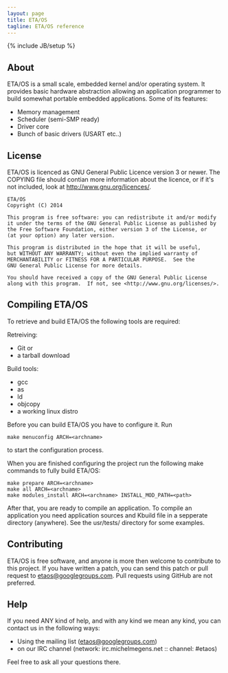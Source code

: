 ```yaml
---
layout: page
title: ETA/OS
tagline: ETA/OS reference
---
```

{% include JB/setup %}


## About

ETA/OS is a small scale, embedded kernel and/or operating system. It provides
basic hardware abstraction allowing an application programmer to build somewhat
portable embedded applications. Some of its features:

  * Memory management
  * Scheduler (semi-SMP ready)
  * Driver core
  * Bunch of basic drivers (USART etc..)

## License

ETA/OS is licenced as GNU General Public Licence version 3 or newer. 
The COPYING file should contian more information about the licence, or
if it's not included, look at http://www.gnu.org/licences/.

    ETA/OS
    Copyright (C) 2014

    This program is free software: you can redistribute it and/or modify
    it under the terms of the GNU General Public License as published by
    the Free Software Foundation, either version 3 of the License, or
    (at your option) any later version.

    This program is distributed in the hope that it will be useful,
    but WITHOUT ANY WARRANTY; without even the implied warranty of
    MERCHANTABILITY or FITNESS FOR A PARTICULAR PURPOSE.  See the
    GNU General Public License for more details.

    You should have received a copy of the GNU General Public License
    along with this program.  If not, see <http://www.gnu.org/licenses/>.

## Compiling ETA/OS

To retrieve and build ETA/OS the following tools are required:

Retreiving:

  * Git or
  * a tarball download

Build tools:

  * gcc
  * as
  * ld
  * objcopy
  * a working linux distro

Before you can build ETA/OS you have to configure it. Run

    make menuconfig ARCH=<archname>

to start the configuration process.

When you are finished configuring the project run the following make commands
to fully build ETA/OS:

    make prepare ARCH=<archname>
    make all ARCH=<archname>
    make modules_install ARCH=<archname> INSTALL_MOD_PATH=<path>

After that, you are ready to compile an application. To compile an application
you need application sources and Kbuild file in a sepperate directory (anywhere).
See the usr/tests/ directory for some examples.

## Contributing

ETA/OS is free software, and anyone is more then welcome to contribute to this
project. If you have written a patch, you can send this patch or pull request to 
etaos@googlegroups.com. Pull requests using GitHub are not preferred.

## Help

If you need ANY kind of help, and with any kind we mean any kind, you can contact us
in the following ways:

  * Using the mailing list (etaos@googlegroups.com)
  * on our IRC channel (network: irc.michelmegens.net :: channel: #etaos)

Feel free to ask all your questions there.
